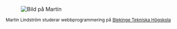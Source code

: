 <div class="byline-footer">
<figure class="figure left">
    <img src="image/me1.jpg?h=100" class="mee" alt="Bild på Martin">
</figure>    
    <p><small>Martin Lindström studerar webbprogrammering på <a href="http://bth.se/" target="_blank"> Blekinge Tekniska Högskola</a></small></p>
</div>
